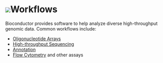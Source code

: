 # ![](/images/icons/help.gif)Workflows #

Bioconductor provides software to help analyze diverse high-throughput
genomic data. Common workflows include:

* [Oligonucleotide Arrays](oligo-arrays/)
* [High-throughput Sequencing](high-throughput-sequencing/)
* [Annotation](annotation-data/)
* [Flow Cytometry](/help/workflows/high-throughput-assays/) and other
  assays

